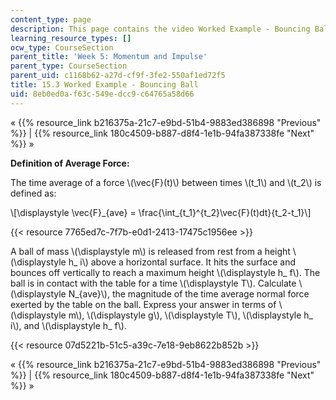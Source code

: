 ```yaml
---
content_type: page
description: This page contains the video Worked Example - Bouncing Ball.
learning_resource_types: []
ocw_type: CourseSection
parent_title: 'Week 5: Momentum and Impulse'
parent_type: CourseSection
parent_uid: c1168b62-a27d-cf9f-3fe2-550af1ed72f5
title: 15.3 Worked Example - Bouncing Ball
uid: 8eb0ed0a-f63c-549e-dcc9-c64765a58d66
---
```


« {{% resource_link b216375a-21c7-e9bd-51b4-9883ed386898 "Previous" %}} | {{% resource_link 180c4509-b887-d8f4-1e1b-94fa387338fe "Next" %}} »

**Definition of Average Force:**

The time average of a force \\(\\vec{F}(t)\\) between times \\(t\_1\\) and \\(t\_2\\) is defined as:

\\\[\\displaystyle \\vec{F}\_{ave} = \\frac{\\int\_{t\_1}^{t\_2}\\vec{F}(t)dt}{t\_2-t\_1}\\\]

{{< resource 7765ed7c-7f7b-e0d1-2413-17475c1956ee >}}

A ball of mass \\(\\displaystyle m\\) is released from rest from a height \\(\\displaystyle h\_ i\\) above a horizontal surface. It hits the surface and bounces off vertically to reach a maximum height \\(\\displaystyle h\_ f\\). The ball is in contact with the table for a time \\(\\displaystyle T\\). Calculate \\(\\displaystyle N\_{ave}\\), the magnitude of the time average normal force exerted by the table on the ball. Express your answer in terms of \\(\\displaystyle m\\), \\(\\displaystyle g\\), \\(\\displaystyle T\\), \\(\\displaystyle h\_ i\\), and \\(\\displaystyle h\_ f\\).

{{< resource 07d5221b-51c5-a39c-7e18-9eb8622b852b >}}

« {{% resource_link b216375a-21c7-e9bd-51b4-9883ed386898 "Previous" %}} | {{% resource_link 180c4509-b887-d8f4-1e1b-94fa387338fe "Next" %}} »